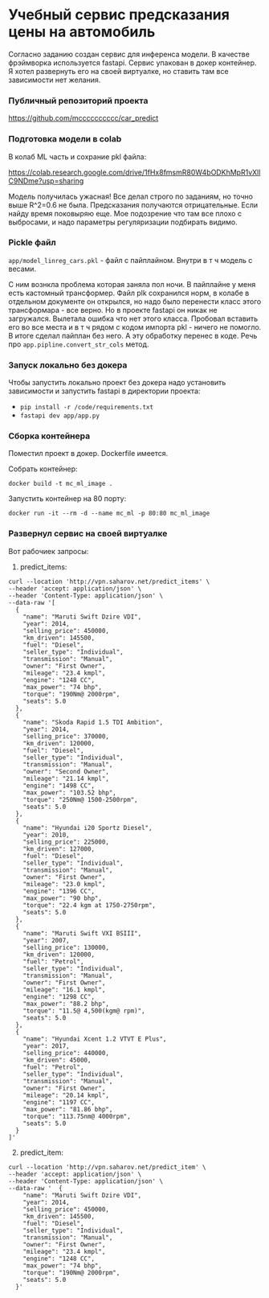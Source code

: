 # Учебный сервис предсказания цены на автомобиль

Согласно заданию создан сервис для инференса модели. В качестве фрэймворка используется fastapi.
Сервис упакован в докер контейнер. Я хотел развернуть его на своей виртуалке, но ставить там все зависимости нет желания. 

### Публичный репозиторий проекта

https://github.com/mcccccccccc/car_predict

### Подготовка модели в colab
В колаб ML часть и сохрание pkl файла:

https://colab.research.google.com/drive/1fHx8fmsmR80W4bODKhMpR1vXllC9NDme?usp=sharing

Модель получилась ужасная! Все делал строго по заданиям, но точно выше R^2=0.6 не была. Предсказания получаются отрицательные. Если найду время поковыряю еще. Мое подозрение что там все плохо с выбросами, и надо параметры регуляризации подбирать видимо.   

### Pickle файл
`app/model_linreg_cars.pkl` - файл с пайплайном. Внутри в т ч модель с весами.

С ним вознкла проблема которая заняла пол ночи. В пайплайне у меня есть кастомный трансформер. 
Файл plk сохранился норм, в колабе в отдельном документе он открылся, но надо было перенести класс этого трансформара - все верно. 
Но в проекте fastapi он никак не загружался. Вылетала ошибка что нет этого класса. Пробовал вставить его во все места и в т ч рядом с кодом импорта pkl - ничего не помогло.
В итоге сделал пайплан без него. А эту обработку перенес в коде. Речь про `app.pipline.convert_str_cols` метод.

### Запуск локально без докера

Чтобы запустить локально проект без докера надо установить зависимости и запустить fastapi в директории проекта: 
- `pip install -r /code/requirements.txt`
- `fastapi dev app/app.py`

### Сборка контейнера

Поместил проект в докер. Dockerfile имеется. 

Собрать контейнер: 

`docker build -t mc_ml_image .`

Запустить контейнер на 80 порту:

`docker run -it --rm -d --name mc_ml -p 80:80 mc_ml_image`

### Развернул сервис на своей виртуалке

Вот рабочиек запросы:

1. predict_items:

```
curl --location 'http://vpn.saharov.net/predict_items' \
--header 'accept: application/json' \
--header 'Content-Type: application/json' \
--data-raw '[
  {
    "name": "Maruti Swift Dzire VDI",
    "year": 2014,
    "selling_price": 450000,
    "km_driven": 145500,
    "fuel": "Diesel",
    "seller_type": "Individual",
    "transmission": "Manual",
    "owner": "First Owner",
    "mileage": "23.4 kmpl",
    "engine": "1248 CC",
    "max_power": "74 bhp",
    "torque": "190Nm@ 2000rpm",
    "seats": 5.0
  },
  {
    "name": "Skoda Rapid 1.5 TDI Ambition",
    "year": 2014,
    "selling_price": 370000,
    "km_driven": 120000,
    "fuel": "Diesel",
    "seller_type": "Individual",
    "transmission": "Manual",
    "owner": "Second Owner",
    "mileage": "21.14 kmpl",
    "engine": "1498 CC",
    "max_power": "103.52 bhp",
    "torque": "250Nm@ 1500-2500rpm",
    "seats": 5.0
  },
  {
    "name": "Hyundai i20 Sportz Diesel",
    "year": 2010,
    "selling_price": 225000,
    "km_driven": 127000,
    "fuel": "Diesel",
    "seller_type": "Individual",
    "transmission": "Manual",
    "owner": "First Owner",
    "mileage": "23.0 kmpl",
    "engine": "1396 CC",
    "max_power": "90 bhp",
    "torque": "22.4 kgm at 1750-2750rpm",
    "seats": 5.0
  },
  {
    "name": "Maruti Swift VXI BSIII",
    "year": 2007,
    "selling_price": 130000,
    "km_driven": 120000,
    "fuel": "Petrol",
    "seller_type": "Individual",
    "transmission": "Manual",
    "owner": "First Owner",
    "mileage": "16.1 kmpl",
    "engine": "1298 CC",
    "max_power": "88.2 bhp",
    "torque": "11.5@ 4,500(kgm@ rpm)",
    "seats": 5.0
  },
  {
    "name": "Hyundai Xcent 1.2 VTVT E Plus",
    "year": 2017,
    "selling_price": 440000,
    "km_driven": 45000,
    "fuel": "Petrol",
    "seller_type": "Individual",
    "transmission": "Manual",
    "owner": "First Owner",
    "mileage": "20.14 kmpl",
    "engine": "1197 CC",
    "max_power": "81.86 bhp",
    "torque": "113.75nm@ 4000rpm",
    "seats": 5.0
  }
]'
```

2. predict_item: 

```
curl --location 'http://vpn.saharov.net/predict_item' \
--header 'accept: application/json' \
--header 'Content-Type: application/json' \
--data-raw '  {
    "name": "Maruti Swift Dzire VDI",
    "year": 2014,
    "selling_price": 450000,
    "km_driven": 145500,
    "fuel": "Diesel",
    "seller_type": "Individual",
    "transmission": "Manual",
    "owner": "First Owner",
    "mileage": "23.4 kmpl",
    "engine": "1248 CC",
    "max_power": "74 bhp",
    "torque": "190Nm@ 2000rpm",
    "seats": 5.0
  }'
  ```